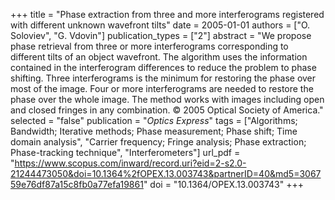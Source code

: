 +++
title = "Phase extraction from three and more interferograms registered with different unknown wavefront tilts"
date = 2005-01-01
authors = ["O. Soloviev", "G. Vdovin"]
publication_types = ["2"]
abstract = "We propose phase retrieval from three or more interferograms corresponding to different tilts of an object wavefront. The algorithm uses the information contained in the interferogram differences to reduce the problem to phase shifting. Three interferograms is the minimum for restoring the phase over most of the image. Four or more interferograms are needed to restore the phase over the whole image. The method works with images including open and closed fringes in any combination. © 2005 Optical Society of America."
selected = "false"
publication = "*Optics Express*"
tags = ["Algorithms; Bandwidth; Iterative methods; Phase measurement; Phase shift; Time domain analysis", "Carrier frequency; Fringe analysis; Phase extraction; Phase-tracking technique", "Interferometers"]
url_pdf = "https://www.scopus.com/inward/record.uri?eid=2-s2.0-21244473050&doi=10.1364%2fOPEX.13.003743&partnerID=40&md5=306759e76df87a15c8fb0a77efa19861"
doi = "10.1364/OPEX.13.003743"
+++


